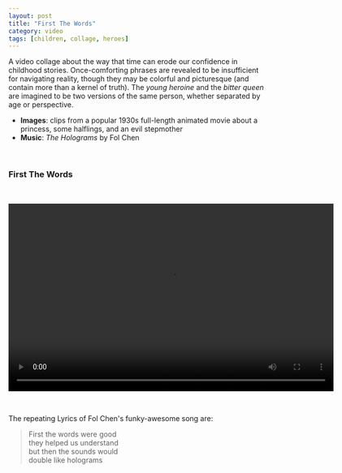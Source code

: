 ```yaml
---
layout: post
title: "First The Words"
category: video
tags: [children, collage, heroes]
---
```


A video collage about the way that time can erode our confidence in childhood stories. Once-comforting phrases are revealed to be insufficient for navigating reality, though they may be colorful and picturesque (and contain more than a kernel of truth). The *young heroine* and the *bitter queen* are imagined to be two versions of the same person, whether separated by age or perspective. 

- **Images**: clips from a popular 1930s full-length animated movie about a princess, some halflings, and an evil stepmother
- **Music**: *The Holograms* by Fol Chen
<p>&nbsp;</p>

### First The Words
<p>&nbsp;</p>
<video controls="controls" width="640" height="370" name="First The Words" src="/assets/first-the-words.m4v"></video>

<p>&nbsp; </p>
 
The repeating Lyrics of Fol Chen's funky-awesome song are: 

> First the words were good  
they helped us understand  
but then the sounds would  
double like holograms